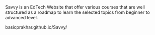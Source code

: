 Savvy is an EdTech Website that offer various courses that are well structured as a roadmap to learn the selected topics from beginner to advanced level.

basicprakhar.github.io/Savvy/
